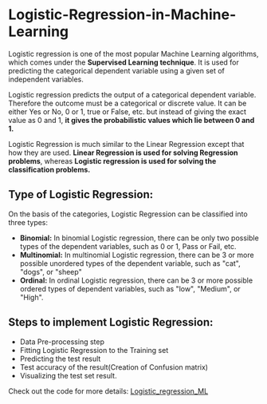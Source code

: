 # Logistic-Regression-in-Machine-Learning

Logistic regression is one of the most popular Machine Learning algorithms, which comes under the **Supervised Learning technique**. It is used for predicting the categorical dependent variable using a given set of independent variables.

Logistic regression predicts the output of a categorical dependent variable. Therefore the outcome must be a categorical or discrete value. It can be either Yes or No, 0 or 1, true or False, etc. but instead of giving the exact value as 0 and 1, **it gives the probabilistic values which lie between 0 and 1.**

Logistic Regression is much similar to the Linear Regression except that how they are used. **Linear Regression is used for solving Regression problems**, whereas **Logistic regression is used for solving the classification problems.**



## Type of Logistic Regression:
On the basis of the categories, Logistic Regression can be classified into three types:

- **Binomial:** In binomial Logistic regression, there can be only two possible types of the dependent variables, such as 0 or 1, Pass or Fail, etc.
- **Multinomial:** In multinomial Logistic regression, there can be 3 or more possible unordered types of the dependent variable, such as "cat", "dogs", or "sheep"
- **Ordinal:** In ordinal Logistic regression, there can be 3 or more possible ordered types of dependent variables, such as "low", "Medium", or "High".


## Steps to implement Logistic Regression:
- Data Pre-processing step
- Fitting Logistic Regression to the Training set
- Predicting the test result
- Test accuracy of the result(Creation of Confusion matrix)
- Visualizing the test set result.


Check out the code for more details:
[Logistic_regression_ML](https://github.com/Akpozi/Logistic-Regression-in-Machine-Learning/blob/main/Logistic_regression_ML.ipynb)
